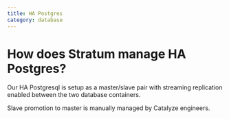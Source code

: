 ```yaml
---
title: HA Postgres
category: database
---
```


# How does Stratum manage HA Postgres?

Our HA Postgresql is setup as a master/slave pair with streaming replication enabled between the two database containers.

Slave promotion to master is manually managed by Catalyze engineers.
